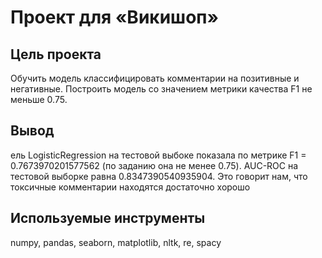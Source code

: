 # Проект для «Викишоп»

## Цель проекта
Обучить модель классифицировать комментарии на позитивные и негативные. Построить модель со значением метрики качества F1 не меньше 0.75.

## Вывод
ель LogisticRegression на тестовой выбоке показала по метрике F1  = 0.7673970201577562 (по заданию она не менее 0.75). AUC-ROC на тестовой выборке равна 0.8347390540935904. Это говорит нам, что токсичные комментарии находятся достаточно хорошо

## Используемые инструменты
numpy, pandas, seaborn, matplotlib, nltk, re, spacy


